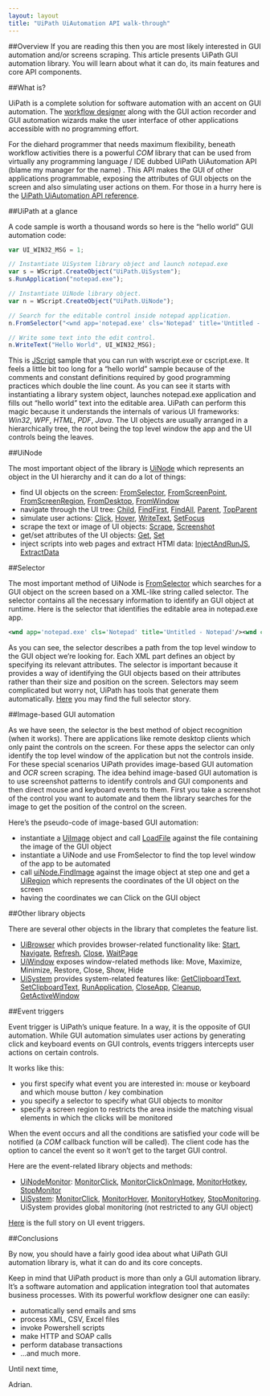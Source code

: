 ```yaml
---
layout: layout
title: "UiPath UiAutomation API walk-through"
---
```


##Overview
If you are reading this then you are most likely interested in GUI automation and/or screens scraping. This article presents UiPath GUI automation library. You will learn about what it can do, its main features and core API components.

##What is?

UiPath is a complete solution for software automation with an accent on GUI automation. The [workflow designer](https://github.com/Deskover/UiPath/wiki/Workflow-designer) along with the GUI action recorder and GUI automation wizards make the user interface of other applications accessible with no programming effort.

For the diehard programmer that needs maximum flexibility, beneath workflow activities there is a powerful *COM* library that can be used from virtually any programming language / IDE dubbed UiPath UiAutomation API (blame my manager for the name) . This API makes the GUI of other applications programmable, exposing the attributes of GUI objects on the screen and also simulating user actions on them. For those in a hurry here is the [UiPath UiAutomation API reference](https://github.com/Deskover/UiPath/wiki/UI-Automation-API-reference).

##UiPath at a glance

A code sample is worth a thousand words so here is the “hello world” GUI automation code:

``` javascript
var UI_WIN32_MSG = 1;

// Instantiate UiSystem library object and launch notepad.exe
var s = WScript.CreateObject("UiPath.UiSystem");
s.RunApplication("notepad.exe");

// Instantiate UiNode library object.
var n = WScript.CreateObject("UiPath.UiNode");

// Search for the editable control inside notepad application.
n.FromSelector("<wnd app='notepad.exe' cls='Notepad' title='Untitled - Notepad'/><wnd cls='Edit'/><ctrl role='editable text'/>");

// Write some text into the edit control.
n.WriteText("Hello World", UI_WIN32_MSG);
```

This is [JScript](http://en.wikipedia.org/wiki/JScript) sample that you can run with wscript.exe or cscript.exe. It feels a little bit too long for a “hello world” sample because of the comments and constant definitions required by good programming practices which double the line count.
As you can see it starts with instantiating a library system object, launches notepad.exe application and fills out “hello world” text into the editable area.
UiPath can perform this magic because it understands the internals of various UI frameworks: *Win32*, *WPF*, *HTML*, *PDF*, *Java*. The UI objects are usually arranged in a hierarchically tree, the root being the top level window the app and the UI controls being the leaves.


##UiNode

The most important object of the library is [UiNode](https://github.com/Deskover/UiPath/wiki/Uinode) which represents an object in the UI hierarchy and it can do a lot of things:

 + find UI objects on the screen: [FromSelector](https://github.com/Deskover/UiPath/wiki/Uinode#wiki-FromSelector), [FromScreenPoint](https://github.com/Deskover/UiPath/wiki/Uinode#wiki-FromScreenPoint), [FromScreenRegion](https://github.com/Deskover/UiPath/wiki/Uinode#wiki-FromScreenRegion), [FromDesktop](https://github.com/Deskover/UiPath/wiki/Uinode#wiki-FromDesktop), [FromWindow](https://github.com/Deskover/UiPath/wiki/Uinode#wiki-FromWindow)
 + navigate through the UI tree: [Child](https://github.com/Deskover/UiPath/wiki/Uinode#wiki-Child), [FindFirst](https://github.com/Deskover/UiPath/wiki/Uinode#wiki-FindFirst), [FindAll](https://github.com/Deskover/UiPath/wiki/Uinode#wiki-FindAll), [Parent](https://github.com/Deskover/UiPath/wiki/Uinode#wiki-Parent), [TopParent](https://github.com/Deskover/UiPath/wiki/Uinode#wiki-TopParent)
 + simulate user actions: [Click](https://github.com/Deskover/UiPath/wiki/Uinode#wiki-Click), [Hover](https://github.com/Deskover/UiPath/wiki/Uinode#wiki-Hover ), [WriteText](https://github.com/Deskover/UiPath/wiki/Uinode#wiki-WriteText), [SetFocus](https://github.com/Deskover/UiPath/wiki/Uinode#wiki-SetFocus)
 + scrape the text or image of UI objects: [Scrape](https://github.com/Deskover/UiPath/wiki/Uinode#wiki-Scrape), [Screenshot](https://github.com/Deskover/UiPath/wiki/Uinode#wiki-Screenshot)
 + get/set attributes of the UI objects: [Get](https://github.com/Deskover/UiPath/wiki/Uinode#wiki-Get), [Set](https://github.com/Deskover/UiPath/wiki/Uinode#wiki-Set)
 + inject scripts into web pages and extract HTMl data: [InjectAndRunJS](https://github.com/Deskover/UiPath/wiki/Uinode#wiki-InjectAndRunJS), [ExtractData](https://github.com/Deskover/UiPath/wiki/Uinode#wiki-ExtractData)

##Selector

The most important method of UiNode is [FromSelector](https://github.com/Deskover/UiPath/wiki/Uinode#wiki-FromSelector) which searches for a GUI object on the screen based on a XML-like string called selector. The selector contains all the necessary information to identify an GUI object at runtime. Here is the selector that identifies the editable area in notepad.exe app.

``` xml
<wnd app='notepad.exe' cls='Notepad' title='Untitled - Notepad'/><wnd cls='Edit'/><ctrl role='editable text'/>
```

As you can see, the selector describes a path from the top level window to the GUI object we’re looking for. Each XML part defines an object by specifying its relevant attributes. The selector is important because it provides a way of identifying the GUI objects based on their attributes rather than their size and position on the screen.
Selectors may seem complicated but worry not, UiPath has tools that generate them automatically. [Here](https://github.com/Deskover/UiPath/wiki/Selector) you may find the full selector story.

##Image-based GUI automation

As we have seen, the selector is the best method of object recognition (when it works). There are applications like remote desktop clients which only paint the controls on the screen. For these apps the selector can only identify the top level window of the application but not the controls inside.
For these special scenarios UiPath provides image-based GUI automation and *OCR* screen scraping. The idea behind image-based GUI automation is to use screenshot patterns to identify controls and GUI components and then direct mouse and keyboard events to them. First you take a screenshot of the control you want to automate and them the library searches for the image to get the position of the control on the screen.

Here’s the pseudo-code of image-based GUI automation:

 + instantiate a [UiImage](https://github.com/Deskover/UiPath/wiki/UiImage) object and call [LoadFile](https://github.com/Deskover/UiPath/wiki/UiImage#wiki-LoadFile) against the file containing the image of the GUI object
 + instantiate a UiNode and use FromSelector to find the top level window of the app to be automated
 + call [uiNode.FindImage](https://github.com/Deskover/UiPath/wiki/Uinode#wiki-FindImage) against the image object at step one and get a [UiRegion](https://github.com/Deskover/UiPath/wiki/UiRegion) which represents the coordinates of the UI object on the screen
 + having the coordinates we can Click on the GUI object

##Other library objects

There are several other objects in the library that completes the feature list.

 + [UiBrowser](https://github.com/Deskover/UiPath/wiki/UiBrowser) which provides browser-related functionality like: [Start](https://github.com/Deskover/UiPath/wiki/UiBrowser#wiki-Start), [Navigate](https://github.com/Deskover/UiPath/wiki/UiBrowser#wiki-Navigate), [Refresh](https://github.com/Deskover/UiPath/wiki/UiBrowser#wiki-Refresh), [Close](https://github.com/Deskover/UiPath/wiki/UiBrowser#wiki-Close), [WaitPage](https://github.com/Deskover/UiPath/wiki/UiBrowser#wiki-WaitPage)
 + [UiWindow](https://github.com/Deskover/UiPath/wiki/UiWindow) exposes window-related methods like: Move, Maximize, Minimize, Restore, Close, Show, Hide
 + [UiSystem](https://github.com/Deskover/UiPath/wiki/UiSystem) provides system-related features like: [GetClipboardText](https://github.com/Deskover/UiPath/wiki/UiSystem#wiki-GetClipboardText), [SetClipboardText](https://github.com/Deskover/UiPath/wiki/UiSystem#wiki-SetClipboardText), [RunApplication](https://github.com/Deskover/UiPath/wiki/UiSystem#wiki-RunApplication), [CloseApp](https://github.com/Deskover/UiPath/wiki/UiSystem#wiki-CloseApp), [Cleanup](https://github.com/Deskover/UiPath/wiki/UiSystem#wiki-Cleanup), [GetActiveWindow](https://github.com/Deskover/UiPath/wiki/UiSystem#wiki-GetActiveWindow)

##Event triggers

Event trigger is UiPath’s unique feature. In a way, it is the opposite of GUI automation. While GUI automation simulates user actions by generating click and keyboard events on GUI controls, events triggers intercepts user actions on certain controls.

It works like this:

 + you first specify what event you are interested in: mouse or keyboard and which mouse button / key combination
 + you specify a selector to specify what GUI objects to monitor
 + specify a screen region to restricts the area inside the matching visual elements in which the clicks will be monitored

When the event occurs and all the conditions are satisfied your code will be notified (a *COM* callback function will be called). The client code has the option to cancel the event so it won’t get to the target GUI control.

Here are the event-related library objects and methods:

 + [UiNodeMonitor](https://github.com/Deskover/UiPath/wiki/UiNodeMonitor): [MonitorClick](https://github.com/Deskover/UiPath/wiki/UiNodeMonitor#wiki-MonitorClick), [MonitorClickOnImage](https://github.com/Deskover/UiPath/wiki/UiNodeMonitor#wiki-MonitorClickOnImage), [MonitorHotkey](https://github.com/Deskover/UiPath/wiki/UiNodeMonitor#wiki-MonitorHotkey), [StopMonitor](https://github.com/Deskover/UiPath/wiki/UiNodeMonitor#wiki-StopMonitor)
 + [UiSystem](https://github.com/Deskover/UiPath/wiki/UiSystem): [MonitorClick](https://github.com/Deskover/UiPath/wiki/UiSystem#wiki-MonitorClick), [MonitorHover](https://github.com/Deskover/UiPath/wiki/UiSystem#wiki-MonitorHover), [MonitoryHotkey](https://github.com/Deskover/UiPath/wiki/UiSystem#wiki-MonitorHotkey), [StopMonitoring](https://github.com/Deskover/UiPath/wiki/UiSystem#wiki-StopMonitoring). UiSystem provides global monitoring (not restricted to any GUI object)

[Here](http://doc.uipath.com/2013/09/17/UiEvents.html) is the full story on UI event triggers.

##Conclusions

By now, you should have a fairly good idea about what UiPath GUI automation library is, what it can do and its core concepts.

Keep in mind that UiPath product is more than only a GUI automation library. It’s a software automation and application integration tool that automates business processes. With its powerful workflow designer one can easily:

 + automatically send emails and sms
 + process XML, CSV, Excel files
 + invoke Powershell scripts
 + make HTTP and SOAP calls
 + perform database transactions
 + ...and much more.

Until next time,

Adrian.
